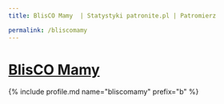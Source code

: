 ```yaml
---
title: BlisCO Mamy  | Statystyki patronite.pl | Patromierz

permalink: /bliscomamy
---
```


# [BlisCO Mamy ](https://patronite.pl/bliscomamy)

{% include profile.md name="bliscomamy" prefix="b" %}
